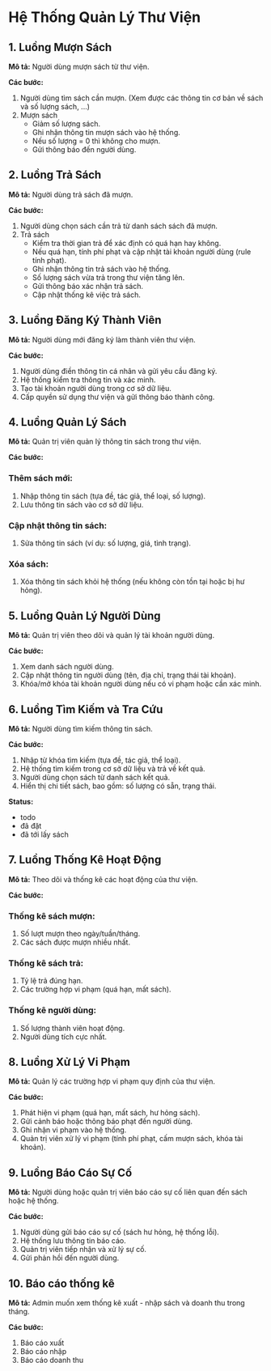 # Hệ Thống Quản Lý Thư Viện

## 1. Luồng Mượn Sách
**Mô tả:** Người dùng mượn sách từ thư viện.

**Các bước:**
1. Người dùng tìm sách cần mượn. (Xem được các thông tin cơ bản về sách và số lượng sách, ...)
2. Mượn sách
    - Giảm số lượng sách.
    - Ghi nhận thông tin mượn sách vào hệ thống.
    - Nếu số lượng = 0 thì không cho mượn.
    - Gửi thông báo đến người dùng.

## 2. Luồng Trả Sách
**Mô tả:** Người dùng trả sách đã mượn.

**Các bước:**
1. Người dùng chọn sách cần trả từ danh sách sách đã mượn.
2. Trả sách
    - Kiểm tra thời gian trả để xác định có quá hạn hay không.
    - Nếu quá hạn, tính phí phạt và cập nhật tài khoản người dùng (rule tính phạt).
    - Ghi nhận thông tin trả sách vào hệ thống.
    - Số lượng sách vừa trả trong thư viện tăng lên.
    - Gửi thông báo xác nhận trả sách.
    - Cập nhật thống kê việc trả sách.

## 3. Luồng Đăng Ký Thành Viên
**Mô tả:** Người dùng mới đăng ký làm thành viên thư viện.

**Các bước:**
1. Người dùng điền thông tin cá nhân và gửi yêu cầu đăng ký.
2. Hệ thống kiểm tra thông tin và xác minh.
3. Tạo tài khoản người dùng trong cơ sở dữ liệu.
4. Cấp quyền sử dụng thư viện và gửi thông báo thành công.

## 4. Luồng Quản Lý Sách
**Mô tả:** Quản trị viên quản lý thông tin sách trong thư viện.

**Các bước:**

### Thêm sách mới:
1. Nhập thông tin sách (tựa đề, tác giả, thể loại, số lượng).
2. Lưu thông tin sách vào cơ sở dữ liệu.

### Cập nhật thông tin sách:
1. Sửa thông tin sách (ví dụ: số lượng, giá, tình trạng).

### Xóa sách:
1. Xóa thông tin sách khỏi hệ thống (nếu không còn tồn tại hoặc bị hư hỏng).

## 5. Luồng Quản Lý Người Dùng
**Mô tả:** Quản trị viên theo dõi và quản lý tài khoản người dùng.

**Các bước:**
1. Xem danh sách người dùng.
2. Cập nhật thông tin người dùng (tên, địa chỉ, trạng thái tài khoản).
3. Khóa/mở khóa tài khoản người dùng nếu có vi phạm hoặc cần xác minh.

## 6. Luồng Tìm Kiếm và Tra Cứu
**Mô tả:** Người dùng tìm kiếm thông tin sách.

**Các bước:**
1. Nhập từ khóa tìm kiếm (tựa đề, tác giả, thể loại).
2. Hệ thống tìm kiếm trong cơ sở dữ liệu và trả về kết quả.
3. Người dùng chọn sách từ danh sách kết quả.
4. Hiển thị chi tiết sách, bao gồm: số lượng có sẵn, trạng thái.

**Status:**
- todo
- đã đặt
- đã tới lấy sách

## 7. Luồng Thống Kê Hoạt Động
**Mô tả:** Theo dõi và thống kê các hoạt động của thư viện.

**Các bước:**

### Thống kê sách mượn:
1. Số lượt mượn theo ngày/tuần/tháng.
2. Các sách được mượn nhiều nhất.

### Thống kê sách trả:
1. Tỷ lệ trả đúng hạn.
2. Các trường hợp vi phạm (quá hạn, mất sách).

### Thống kê người dùng:
1. Số lượng thành viên hoạt động.
2. Người dùng tích cực nhất.

## 8. Luồng Xử Lý Vi Phạm
**Mô tả:** Quản lý các trường hợp vi phạm quy định của thư viện.

**Các bước:**
1. Phát hiện vi phạm (quá hạn, mất sách, hư hỏng sách).
2. Gửi cảnh báo hoặc thông báo phạt đến người dùng.
3. Ghi nhận vi phạm vào hệ thống.
4. Quản trị viên xử lý vi phạm (tính phí phạt, cấm mượn sách, khóa tài khoản).

## 9. Luồng Báo Cáo Sự Cố
**Mô tả:** Người dùng hoặc quản trị viên báo cáo sự cố liên quan đến sách hoặc hệ thống.

**Các bước:**
1. Người dùng gửi báo cáo sự cố (sách hư hỏng, hệ thống lỗi).
2. Hệ thống lưu thông tin báo cáo.
3. Quản trị viên tiếp nhận và xử lý sự cố.
4. Gửi phản hồi đến người dùng.

## 10. Báo cáo thống kê
**Mô tả:** Admin muốn xem thống kê xuất - nhập sách và doanh thu trong tháng.

**Các bước:**
1. Báo cáo xuất
2. Báo cáo nhập
3. Báo cáo doanh thu